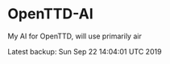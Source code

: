 # OpenTTD-AI
My AI for OpenTTD, will use primarily air

Latest backup: Sun Sep 22 14:04:01 UTC 2019
